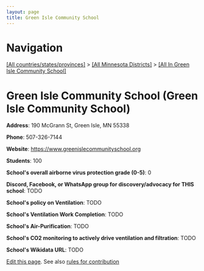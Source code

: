 ```yaml
---
layout: page
title: Green Isle Community School
---
```

# Navigation

[[All countries/states/provinces]](../../..) > [[All Minnesota Districts]](../..) > [[All In Green Isle Community School]](..)

# Green Isle Community School (Green Isle Community School)

**Address**: 190 McGrann St, Green Isle, MN 55338

**Phone**: 507-326-7144

**Website**: <https://www.greenislecommunityschool.org>

**Students**: 100

**School's overall airborne virus protection grade (0-5)**: 0

**Discord, Facebook, or WhatsApp group for discovery/advocacy for THIS school**: TODO

**School's policy on Ventilation**: TODO

**School's Ventilation Work Completion**: TODO

**School's Air-Purification**: TODO

**School's CO2 monitoring to actively drive ventilation and filtration**: TODO

**School's Wikidata URL**: TODO


[Edit this page](https://github.com/ventilate-schools/MN/edit/main/./Green_Isle_Community_School/Green_Isle_Community_School.md). See also [rules for contribution](../../../contribution-rules/)